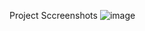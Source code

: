 Project Sccreenshots 
![image](https://github.com/avinash1Tiwari/MAP_Frontend_Challenge_01/assets/114090381/037fffcb-b2de-41fe-afb8-5a34ad75468d)
